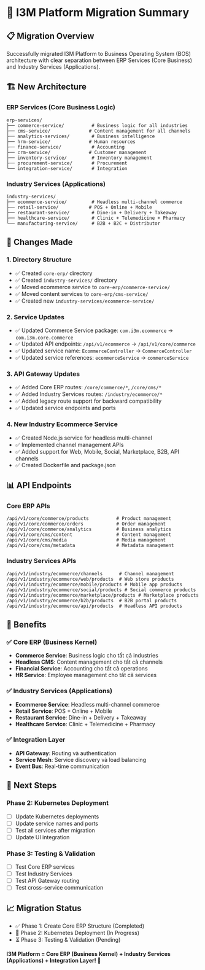 # 🚀 I3M Platform Migration Summary

## 📋 Migration Overview
Successfully migrated I3M Platform to Business Operating System (BOS) architecture with clear separation between ERP Services (Core Business) and Industry Services (Applications).

## 🏗️ New Architecture

### **ERP Services (Core Business Logic)**
```
erp-services/
├── commerce-service/          # Business logic for all industries
├── cms-service/              # Content management for all channels
├── analytics-services/        # Business intelligence
├── hrm-service/              # Human resources
├── finance-service/           # Accounting
├── crm-service/              # Customer management
├── inventory-service/         # Inventory management
├── procurement-service/       # Procurement
└── integration-service/       # Integration
```

### **Industry Services (Applications)**
```
industry-services/
├── ecommerce-service/         # Headless multi-channel commerce
├── retail-service/           # POS + Online + Mobile
├── restaurant-service/        # Dine-in + Delivery + Takeaway
├── healthcare-service/        # Clinic + Telemedicine + Pharmacy
└── manufacturing-service/     # B2B + B2C + Distributor
```

## 🔧 Changes Made

### **1. Directory Structure**
- ✅ Created `core-erp/` directory
- ✅ Created `industry-services/` directory
- ✅ Moved ecommerce service to `core-erp/commerce-service/`
- ✅ Moved content services to `core-erp/cms-service/`
- ✅ Created new `industry-services/ecommerce-service/`

### **2. Service Updates**
- ✅ Updated Commerce Service package: `com.i3m.ecommerce` → `com.i3m.core.commerce`
- ✅ Updated API endpoints: `/api/v1/ecommerce` → `/api/v1/core/commerce`
- ✅ Updated service name: `EcommerceController` → `CommerceController`
- ✅ Updated service references: `ecommerceService` → `commerceService`

### **3. API Gateway Updates**
- ✅ Added Core ERP routes: `/core/commerce/*`, `/core/cms/*`
- ✅ Added Industry Services routes: `/industry/ecommerce/*`
- ✅ Added legacy route support for backward compatibility
- ✅ Updated service endpoints and ports

### **4. New Industry Ecommerce Service**
- ✅ Created Node.js service for headless multi-channel
- ✅ Implemented channel management APIs
- ✅ Added support for Web, Mobile, Social, Marketplace, B2B, API channels
- ✅ Created Dockerfile and package.json

## 📊 API Endpoints

### **Core ERP APIs**
```
/api/v1/core/commerce/products          # Product management
/api/v1/core/commerce/orders            # Order management
/api/v1/core/commerce/analytics         # Business analytics
/api/v1/core/cms/content                # Content management
/api/v1/core/cms/media                  # Media management
/api/v1/core/cms/metadata               # Metadata management
```

### **Industry Services APIs**
```
/api/v1/industry/ecommerce/channels      # Channel management
/api/v1/industry/ecommerce/web/products  # Web store products
/api/v1/industry/ecommerce/mobile/products # Mobile app products
/api/v1/industry/ecommerce/social/products # Social commerce products
/api/v1/industry/ecommerce/marketplace/products # Marketplace products
/api/v1/industry/ecommerce/b2b/products  # B2B portal products
/api/v1/industry/ecommerce/api/products  # Headless API products
```

## 🎯 Benefits

### **✅ Core ERP (Business Kernel)**
- **Commerce Service**: Business logic cho tất cả industries
- **Headless CMS**: Content management cho tất cả channels
- **Financial Service**: Accounting cho tất cả operations
- **HR Service**: Employee management cho tất cả services

### **✅ Industry Services (Applications)**
- **Ecommerce Service**: Headless multi-channel commerce
- **Retail Service**: POS + Online + Mobile
- **Restaurant Service**: Dine-in + Delivery + Takeaway
- **Healthcare Service**: Clinic + Telemedicine + Pharmacy

### **✅ Integration Layer**
- **API Gateway**: Routing và authentication
- **Service Mesh**: Service discovery và load balancing
- **Event Bus**: Real-time communication

## 🚀 Next Steps

### **Phase 2: Kubernetes Deployment**
- [ ] Update Kubernetes deployments
- [ ] Update service names and ports
- [ ] Test all services after migration
- [ ] Update UI integration

### **Phase 3: Testing & Validation**
- [ ] Test Core ERP services
- [ ] Test Industry Services
- [ ] Test API Gateway routing
- [ ] Test cross-service communication

## 📈 Migration Status
- ✅ Phase 1: Create Core ERP Structure (Completed)
- 🔄 Phase 2: Kubernetes Deployment (In Progress)
- ⏳ Phase 3: Testing & Validation (Pending)

**I3M Platform = Core ERP (Business Kernel) + Industry Services (Applications) + Integration Layer! 🚀**
